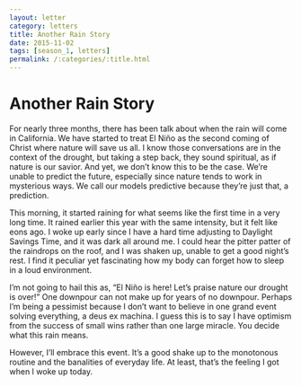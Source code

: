 ```yaml
---
layout: letter
category: letters
title: Another Rain Story
date: 2015-11-02
tags: [season_1, letters]
permalink: /:categories/:title.html
---
```


# Another Rain Story

For nearly three months, there has been talk about when the rain will come in California. We have started to treat El Niño as the second coming of Christ where nature will save us all. I know those conversations are in the context of the drought, but taking a step back, they sound spiritual, as if nature is our savior. And yet, we don’t know this to be the case. We’re unable to predict the future, especially since nature tends to work in mysterious ways. We call our models predictive because they’re just that, a prediction.

This morning, it started raining for what seems like the first time in a very long time. It rained earlier this year with the same intensity, but it felt like eons ago. I woke up early since I have a hard time adjusting to Daylight Savings Time, and it was dark all around me. I could hear the pitter patter of the raindrops on the roof, and I was shaken up, unable to get a good night’s rest. I find it peculiar yet fascinating how my body can forget how to sleep in a loud environment.

I’m not going to hail this as, “El Niño is here! Let’s praise nature our drought is over!” One downpour can not make up for years of no downpour. Perhaps I’m being a pessimist because I don’t want to believe in one grand event solving everything, a deus ex machina. I guess this is to say I have optimism from the success of small wins rather than one large miracle. You decide what this rain means.

However, I’ll embrace this event. It’s a good shake up to the monotonous routine and the banalities of everyday life. At least, that’s the feeling I got when I woke up today.  
